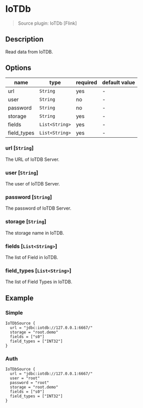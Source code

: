 # IoTDb

> Source plugin: IoTDb [Flink]

## Description

Read data from IoTDB.

## Options

| name        | type           | required | default value |
| ----------- | -------------- | -------- | ------------- |
| url         | `String`       | yes      | -             |
| user        | `String`       | no       | -             |
| password    | `String`       | no       | -             |
| storage     | `String`       | yes      | -             |
| fields      | `List<String>` | yes      | -             |
| field_types | `List<String>` | yes      | -             |

### url [`String`]

The URL of IoTDB Server.

### user [`String`]

The user of IoTDB Server.

### password [`String`]

The password of IoTDB Server.

### storage [`String`]

The storage name in IoTDB.

### fields [`List<String>`]

The list of Field in IoTDB.

### field_types [`List<String>`]

The list of Field Types in IoTDB.

## Example

### Simple

```hocon
IoTDbSource {
  url = "jdbc:iotdb://127.0.0.1:6667/"
  storage = "root.demo"
  fields = ["s0"]
  field_types = ["INT32"]
}
```

### Auth

```hocon
IoTDbSource {
  url = "jdbc:iotdb://127.0.0.1:6667/"
  user = "root"
  password = "root"
  storage = "root.demo"
  fields = ["s0"]
  field_types = ["INT32"]
}
```
